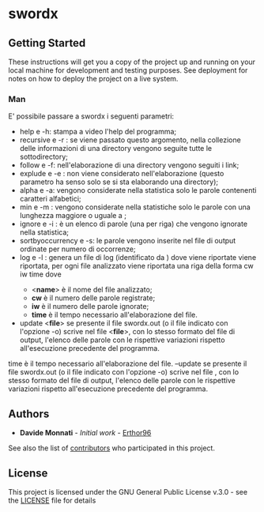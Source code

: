
# swordx

 
## Getting Started

These instructions will get you a copy of the project up and running on your local machine for development and testing purposes. See deployment for notes on how to deploy the project on a live system.

### Man
E' possibile passare a swordx i seguenti parametri:

 - help e -h: stampa a video l'help del programma;
 - recursive e -r : se viene passato questo argomento, nella collezione delle informazioni di una directory vengono seguite tutte le sottodirectory;
 - follow e -f: nell'elaborazione di una directory vengono seguiti i link;
 - explude <file> e -e <file>: <file> non viene considerato nell'elaborazione (questo parametro ha senso solo se si sta elaborando una directory);
 - alpha e -a: vengono considerate nella statistica solo le parole contenenti caratteri alfabetici;
 - min <num> e -m <num>: vengono considerate nella statistiche solo le parole con una lunghezza maggiore o uguale a <num>;
 - ignore <file> e -i <file>: <file> è un elenco di parole (una per riga) che vengono ignorate nella statistica;
 - sortbyoccurrency e -s: le parole vengono inserite nel file di output ordinate per numero di occorrenze;
 - log <file> e -l <file>: genera un file di log (identificato da <file>) dove viene riportate viene riportata, per ogni file analizzato viene riportata una riga della forma <name> cw iw time dove
	 - <**name**> è il nome del file analizzato;
	 - **cw** è il numero delle parole registrate;
	 - **iw** è il numero delle parole ignorate;
	 - **time** è il tempo necessario all'elaborazione del file. 
- update <**file**> se presente il file swordx.out (o il file indicato con l'opzione -o) scrive nel file <**file**>, con lo stesso formato del file di output, l'elenco delle parole con le rispettive variazioni rispetto all'esecuzione precedente del programma.


time è il tempo necessario all'elaborazione del file.
–update <file> se presente il file swordx.out (o il file indicato con l'opzione -o) scrive nel file <file>, con lo stesso formato del file di output, l'elenco delle parole con le rispettive variazioni rispetto all'esecuzione precedente del programma.

## Authors

* **Davide Monnati** - *Initial work* - [Erthor96](https://github.com/Erthor96)

See also the list of [contributors](https://github.com/Erthor96/swordx/contributors) who participated in this project.

## License

This project is licensed under the GNU General Public License v.3.0 - see the [LICENSE](LICENSE) file for details

